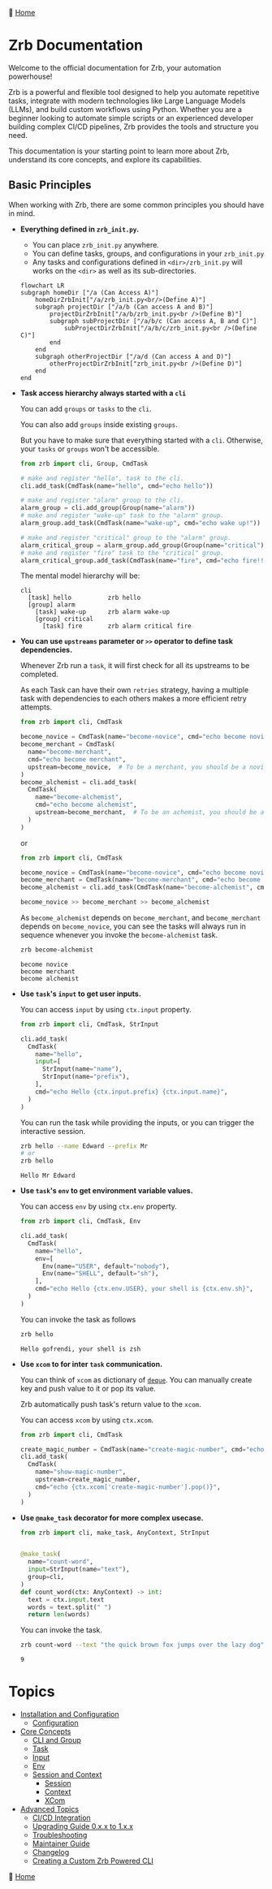 🔖 [Home](../../README.md)

# Zrb Documentation

Welcome to the official documentation for Zrb, your automation powerhouse!

Zrb is a powerful and flexible tool designed to help you automate repetitive tasks, integrate with modern technologies like Large Language Models (LLMs), and build custom workflows using Python. Whether you are a beginner looking to automate simple scripts or an experienced developer building complex CI/CD pipelines, Zrb provides the tools and structure you need.

This documentation is your starting point to learn more about Zrb, understand its core concepts, and explore its capabilities.

## Basic Principles

When working with Zrb, there are some common principles you should have in mind.

* **Everything defined in `zrb_init.py`.**
    * You can place `zrb_init.py` anywhere.
    * You can define tasks, groups, and configurations in your `zrb_init.py`
    * Any tasks and configurations defined in `<dir>/zrb_init.py` will works on the `<dir>` as well as its sub-directories. 

    ```mermaid
    flowchart LR
    subgraph homeDir ["/a (Can Access A)"]
        homeDirZrbInit["/a/zrb_init.py<br/>(Define A)"]
        subgraph projectDir ["/a/b (Can access A and B)"]
            projectDirZrbInit["/a/b/zrb_init.py<br />(Define B)"]
            subgraph subProjectDir ["/a/b/c (Can access A, B and C)"]
                subProjectDirZrbInit["/a/b/c/zrb_init.py<br />(Define C)"]
            end
        end
        subgraph otherProjectDir ["/a/d (Can access A and D)"]
            otherProjectDirZrbInit["zrb_init.py<br />(Define D)"]
        end
    end
    ```
* **Task access hierarchy always started with a `cli`**

  You can add `groups` or `tasks` to the `cli`.
  
  You can also add `groups` inside existing `groups`.
  
  But you have to make sure that everything started with a `cli`. Otherwise, your `tasks` or `groups` won't be accessible.

  ```python
  from zrb import cli, Group, CmdTask
  
  # make and register "hello", task to the cli. 
  cli.add_task(CmdTask(name="hello", cmd="echo hello"))

  # make and register "alarm" group to the cli.
  alarm_group = cli.add_group(Group(name="alarm"))
  # make and register "wake-up" task to the "alarm" group.
  alarm_group.add_task(CmdTask(name="wake-up", cmd="echo wake up!"))

  # make and register "critical" group to the "alarm" group.
  alarm_critical_group = alarm_group.add_group(Group(name="critical"))
  # make and register "fire" task to the "critical" group.
  alarm_critical_group.add_task(CmdTask(name="fire", cmd="echo fire!!!"))
  ```
  
  The mental model hierarchy will be:

  ```
  cli
    [task] hello          zrb hello
    [group] alarm
      [task] wake-up      zrb alarm wake-up
      [group] critical
        [task] fire       zrb alarm critical fire
  ```

* **You can use `upstreams` parameter or `>>` operator to define task dependencies.**
  
  Whenever Zrb run a `task`, it will first check for all its upstreams to be completed.
  
  As each Task can have their own `retries` strategy, having a multiple task with dependencies to each others makes a more efficient retry attempts.

  ```python
  from zrb import cli, CmdTask

  become_novice = CmdTask(name="become-novice", cmd="echo become novice")
  become_merchant = CmdTask(
    name="become-merchant",
    cmd="echo become merchant",
    upstream=become_novice,  # To be a merchant, you should be a novice first.
  )
  become_alchemist = cli.add_task(
    CmdTask(
      name="become-alchemist",
      cmd="echo become alchemist",
      upstream=become_merchant,  # To be an achemist, you should be a merchant first.
    )
  )
  ```

  or

  ```python
  from zrb import cli, CmdTask

  become_novice = CmdTask(name="become-novice", cmd="echo become novice")
  become_merchant = CmdTask(name="become-merchant", cmd="echo become merchant")
  become_alchemist = cli.add_task(CmdTask(name="become-alchemist", cmd="echo become alchemist"))

  become_novice >> become_merchant >> become_alchemist
  ```
  
  As `become_alchemist` depends on `become_merchant`, and `become_merchant` depends on `become_novice`, you can see the tasks will always run in sequence whenever you invoke the `become-alchemist` task.

  ```sh
  zrb become-alchemist
  ```

  ```
  become novice
  become merchant
  become alchemist
  ```

* **Use `task`'s `input` to get user inputs.**

  You can access `input` by using `ctx.input` property.
  
  ```python
  from zrb import cli, CmdTask, StrInput

  cli.add_task(
    CmdTask(
      name="hello",
      input=[
        StrInput(name="name"),
        StrInput(name="prefix"),
      ],
      cmd="echo Hello {ctx.input.prefix} {ctx.input.name}",
    )
  )
  ```

  You can run the task while providing the inputs, or you can trigger the interactive session.

  ```sh
  zrb hello --name Edward --prefix Mr
  # or
  zrb hello
  ```

  ```
  Hello Mr Edward
  ```

* **Use `task`'s `env` to get environment variable values.**

  You can access `env` by using `ctx.env` property.
 
  ```python
  from zrb import cli, CmdTask, Env

  cli.add_task(
    CmdTask(
      name="hello",
      env=[
        Env(name="USER", default="nobody"),
        Env(name="SHELL", default="sh"),
      ],
      cmd="echo Hello {ctx.env.USER}, your shell is {ctx.env.sh}",
    )
  )
  ```

  You can invoke the task as follows

  ```sh
  zrb hello
  ```

  ```
  Hello gofrendi, your shell is zsh
  ```

* **Use `xcom` to for inter `task` communication.**

  You can think of `xcom` as dictionary of [`deque`](https://docs.python.org/3/library/collections.html#collections.deque). You can manually create key and push value to it or pop its value.

  Zrb automatically push task's return value to the `xcom`.

  You can access `xcom` by using `ctx.xcom`.

  ```python
  from zrb import cli, CmdTask

  create_magic_number = CmdTask(name="create-magic-number", cmd="echo 42")
  cli.add_task(
    CmdTask(
      name="show-magic-number",
      upstream=create_magic_number,
      cmd="echo {ctx.xcom['create-magic-number'].pop()}",
    )
  )
  ```

* **Use `@make_task` decorator for more complex usecase.**

  ```python
  from zrb import cli, make_task, AnyContext, StrInput


  @make_task(
    name="count-word",
    input=StrInput(name="text"),
    group=cli,
  )
  def count_word(ctx: AnyContext) -> int:
    text = ctx.input.text
    words = text.split(" ")
    return len(words)
  ```

  You can invoke the task.

  ```sh
  zrb count-word --text "the quick brown fox jumps over the lazy dog"
  ```

  ```
  9
  ```


# Topics

* [Installation and Configuration](./installation-and-configuration/README.md)
    * [Configuration](./installation-and-configuration/configuration/README.md)
* [Core Concepts](./core-concepts/README.md)
    * [CLI and Group](./core-concepts/cli-and-group.md)
    * [Task](./core-concepts/task/README.md)
    * [Input](./core-concepts/input/README.md)
    * [Env](./core-concepts/env/README.md)
    * [Session and Context](./core-concepts/session-and-context/README.md)
        * [Session](./core-concepts/session-and-context/session.md)
        * [Context](./core-concepts/session-and-context/context.md)
        * [XCom](./core-concepts/session-and-context/xcom.md)
* [Advanced Topics](#advanced-topics)
    * [CI/CD Integration](./ci_cd.md)
    * [Upgrading Guide 0.x.x to 1.x.x](./upgrading_guide_0_to_1.md)
    * [Troubleshooting](./troubleshooting/)
    * [Maintainer Guide](./maintainer-guide.md)
    * [Changelog](./changelog.md)
    * [Creating a Custom Zrb Powered CLI](./creating-custom-zrb-powered-cli.md)

🔖 [Home](../../README.md)

